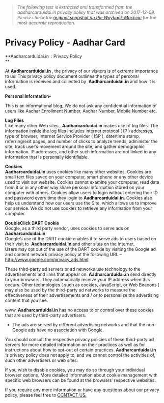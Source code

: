 > *The following text is extracted and transformed from the aadharcarduidai.in privacy policy that was archived on 2017-12-08. Please check the [original snapshot on the Wayback Machine](https://web.archive.org/web/20171208140112id_/http%3A//www.aadharcarduidai.in/privacy-policy) for the most accurate reproduction.*

# Privacy Policy - Aadhar Card

**Aadharcarduidai.in  : Privacy Policy  
**

At **Aadharcarduidai.in** , the privacy of our visitors is of extreme importance to us. This privacy policy document outlines the types of personal information is received and collected by  **Aadharcarduidai.in** and how it is used.

 **Personal Information-**

This is an informational blog, We do not ask any confidential information of users like Aadhar Enrollment Number, Aadhar Number, Mobile Number etc.

 **Log Files**  
Like many other Web sites,  **Aadharcarduidai.in** makes use of log files. The information inside the log files includes internet protocol ( IP ) addresses, type of browser, Internet Service Provider ( ISP ), date/time stamp, referring/exit pages, and number of clicks to analyze trends, administer the site, track user’s movement around the site, and gather demographic information. IP addresses, and other such information are not linked to any information that is personally identifiable.

 **Cookies**  
**Aadharcarduidai.in** uses cookies like many other websites. Cookies are small text files saved on your computer, smart phone or any other device used to visit our website. Cookies cannot examine your computer, read data from it or in any other way share personal information stored on your computer with others. Cookies allow users to login without entering their ID and password every time they login to **Aadharcarduidai.in**. Cookies also help us understand how our users use the Site, which allows us to improve our service. We do not use cookies to retrieve any information from your computer.

 **DoubleClick DART Cookie**  
Google, as a third party vendor, uses cookies to serve ads on **Aadharcarduidai.in**.  
Google’s use of the DART cookie enables it to serve ads to users based on their visit to  **Aadharcarduidai.in** and other sites on the Internet.  
Users may opt out of the use of the DART cookie by visiting the Google ad and content network privacy policy at the following URL – http://www.google.com/privacy_ads.html

These third-party ad servers or ad networks use technology to the advertisements and links that appear on  **Aadharcarduidai.in** send directly to your browsers. They automatically receive your IP address when this occurs. Other technologies ( such as cookies, JavaScript, or Web Beacons ) may also be used by the third-party ad networks to measure the effectiveness of their advertisements and / or to personalize the advertising content that you see.

www. **Aadharcarduidai.in** has no access to or control over these cookies that are used by third-party advertisers.

* The ads are served by different advertising networks and that the non-Google ads have no association with Google.

You should consult the respective privacy policies of these third-party ad servers for more detailed information on their practices as well as for instructions about how to opt-out of certain practices. **Aadharcarduidai.in** ‘s privacy policy does not apply to, and we cannot control the activities of, such other advertisers or web sites.

If you wish to disable cookies, you may do so through your individual browser options. More detailed information about cookie management with specific web browsers can be found at the browsers’ respective websites.

If you require any more information or have any questions about our privacy policy, please feel free to [CONTACT US.](http://www.aadharcarduidai.in/contact/ "Aadhr Card Contact")
